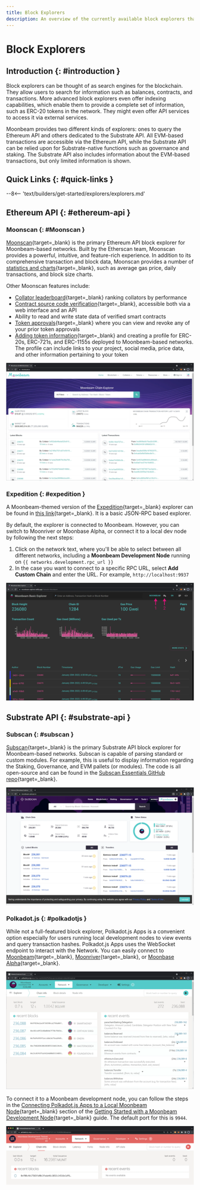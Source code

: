 ```yaml
---
title: Block Explorers
description: An overview of the currently available block explorers that may be used to navigate the Substrate and Ethereum layers of Moonbeam.
---
```


# Block Explorers

## Introduction {: #introduction }

Block explorers can be thought of as search engines for the blockchain. They allow users to search for information such as balances, contracts, and transactions. More advanced block explorers even offer indexing capabilities, which enable them to provide a complete set of information, such as ERC-20 tokens in the network. They might even offer API services to access it via external services.

Moonbeam provides two different kinds of explorers: ones to query the Ethereum API and others  dedicated to the Substrate API. All EVM-based transactions are accessible via the Ethereum API, while the Substrate API can be relied upon for Substrate-native functions such as governance and staking. The Substrate API also includes information about the EVM-based transactions, but only limited information is shown.

## Quick Links {: #quick-links }

--8<-- 'text/builders/get-started/explorers/explorers.md'

## Ethereum API {: #ethereum-api }

### Moonscan {: #Moonscan }

[Moonscan](https://moonscan.io/){target=\_blank} is the primary Ethereum API block explorer for Moonbeam-based networks. Built by the Etherscan team, Moonscan provides a powerful, intuitive, and feature-rich experience. In addition to its comprehensive transaction and block data, Moonscan provides a number of [statistics and charts](https://moonbeam.moonscan.io/charts/){target=\_blank}, such as average gas price, daily transactions, and block size charts.

Other Moonscan features include:

 - [Collator leaderboard](https://moonbeam.moonscan.io/collators/){target=\_blank} ranking collators by performance
 - [Contract source code verification](/builders/build/eth-api/verify-contracts/block-explorers/){target=\_blank}, accessible both via a web interface and an API
 - Ability to read and write state data of verified smart contracts
 - [Token approvals](https://moonscan.io/tokenapprovalchecker/){target=\_blank} where you can view and revoke any of your prior token approvals
 - [Adding token information](/builders/get-started/token-profile/){target=\_blank} and creating a profile for ERC-20s, ERC-721s, and ERC-1155s deployed to Moonbeam-based networks. The profile can include links to your project, social media, price data, and other information pertaining to your token

![Moonbeam Moonscan](/images/builders/get-started/explorers/explorers-1.webp)

### Expedition {: #expedition }

A Moonbeam-themed version of the [Expedition](https://github.com/xops/expedition/){target=\_blank} explorer can be found in [this link](https://moonbeam-explorer.netlify.app/){target=\_blank}. It is a basic JSON-RPC based explorer.

By default, the explorer is connected to Moonbeam. However, you can switch to Moonriver or Moonbase Alpha, or connect it to a local dev node by following the next steps:

 1. Click on the network text, where you'll be able to select between all different networks, including a **Moonbeam Development Node** running on `{{ networks.development.rpc_url }}`
 2. In the case you want to connect to a specific RPC URL, select **Add Custom Chain** and enter the URL. For example, `http://localhost:9937`

![Expedition Explorer](/images/builders/get-started/explorers/explorers-2.webp)

## Substrate API {: #substrate-api }

### Subscan {: #subscan }

[Subscan](https://moonbeam.subscan.io/){target=\_blank} is the primary Substrate API block explorer for Moonbeam-based networks. Subscan is capable of parsing standard or custom modules. For example, this is useful to display information regarding the Staking, Governance, and EVM pallets (or modules). The code is all open-source and can be found in the [Subscan Essentials GitHub repo](https://github.com/subscan-explorer/subscan-essentials/){target=\_blank}.

![Subscan Moonbeam](/images/builders/get-started/explorers/explorers-3.webp)

### Polkadot.js {: #polkadotjs }

While not a full-featured block explorer, Polkadot.js Apps is a convenient option especially for users running local development nodes to view events and query transaction hashes. Polkadot.js Apps uses the WebSocket endpoint to interact with the Network. You can easily connect to [Moonbeam](https://polkadot.js.org/apps/?rpc=wss://wss.api.moonbeam.network#/explorer/){target=\_blank}, [Moonriver](https://polkadot.js.org/apps/?rpc=wss://wss.api.moonriver.moonbase.moonbeam.network#/explorer/){target=\_blank}, or [Moonbase Alpha](https://polkadot.js.org/apps/?rpc=wss://wss.api.moonbase.moonbeam.network#/explorer/){target=\_blank}.

![Polkadot.js Moonbeam](/images/builders/get-started/explorers/explorers-4.webp)

To connect it to a Moonbeam development node, you can follow the steps in the [Connecting Polkadot.js Apps to a Local Moonbeam Node](/builders/get-started/networks/moonbeam-dev/#connecting-polkadot-js-apps-to-a-local-moonbeam-node/){target=\_blank} section of the [Getting Started with a Moonbeam Development Node](/builders/get-started/networks/moonbeam-dev/){target=\_blank} guide. The default port for this is `9944`.

![Polkadot.js Local Node](/images/builders/get-started/explorers/explorers-5.webp)
